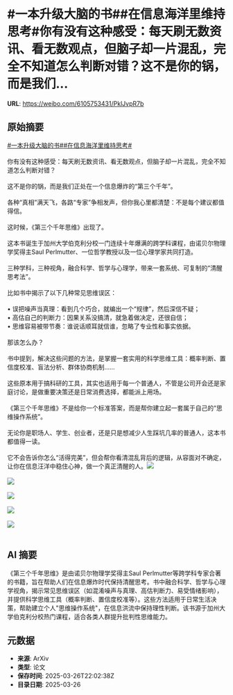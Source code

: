 # #一本升级大脑的书##在信息海洋里维持思考#你有没有这种感受：每天刷无数资讯、看无数观点，但脑子却一片混乱，完全不知道怎么判断对错？这不是你的锅，而是我们...

**URL**: https://weibo.com/6105753431/PklJvpR7b

## 原始摘要

<a href="https://m.weibo.cn/search?containerid=231522type%3D1%26t%3D10%26q%3D%23%E4%B8%80%E6%9C%AC%E5%8D%87%E7%BA%A7%E5%A4%A7%E8%84%91%E7%9A%84%E4%B9%A6%23&amp;extparam=%23%E4%B8%80%E6%9C%AC%E5%8D%87%E7%BA%A7%E5%A4%A7%E8%84%91%E7%9A%84%E4%B9%A6%23" data-hide=""><span class="surl-text">#一本升级大脑的书#</span></a><a href="https://m.weibo.cn/search?containerid=231522type%3D1%26t%3D10%26q%3D%23%E5%9C%A8%E4%BF%A1%E6%81%AF%E6%B5%B7%E6%B4%8B%E9%87%8C%E7%BB%B4%E6%8C%81%E6%80%9D%E8%80%83%23&amp;extparam=%23%E5%9C%A8%E4%BF%A1%E6%81%AF%E6%B5%B7%E6%B4%8B%E9%87%8C%E7%BB%B4%E6%8C%81%E6%80%9D%E8%80%83%23" data-hide=""><span class="surl-text">#在信息海洋里维持思考#</span></a><br><br>你有没有这种感受：每天刷无数资讯、看无数观点，但脑子却一片混乱，完全不知道怎么判断对错？<br><br>这不是你的锅，而是我们正处在一个信息爆炸的“第三个千年”。<br><br>各种“真相”满天飞，各路“专家”争相发声，但你我心里都清楚：不是每个建议都值得信。<br><br>这时候，《第三个千年思维》出现了。<br><br>这本书诞生于加州大学伯克利分校一门连续十年爆满的跨学科课程，由诺贝尔物理学奖得主Saul Perlmutter、一位哲学教授以及一位心理学家共同打造。<br><br>三种学科，三种视角，融合科学、哲学与心理学，带来一套系统、可复制的“清醒思考法”。<br><br>比如书中揭示了以下几种常见思维误区：<br><br>•  误把噪声当真理：看到几个巧合，就编出一个“规律”，然后深信不疑；<br>•  高估自己的判断力：因果关系没搞清，就急着做决定，还很自信；<br>•  思维容易被带节奏：谁说话顺耳就信谁，忽略了专业性和事实依据。<br><br>那该怎么办？<br><br>书中提到，解决这些问题的方法，是掌握一套实用的科学思维工具：概率判断、置信度校准、盲法分析、群体协商机制……<br><br>这些原本用于搞科研的工具，其实也适用于每一个普通人，不管是公司开会还是家庭讨论，是做重要决策还是日常消费选择，都能派上用场。<br><br>《第三个千年思维》不是给你一个标准答案，而是帮你建立起一套属于自己的“思维操作系统”。<br><br>无论你是职场人、学生、创业者，还是只是想减少人生踩坑几率的普通人，这本书都值得一读。<br><br>它不会告诉你怎么“活得完美”，但会帮你看清混乱背后的逻辑，从容面对不确定，让你在信息汪洋中稳住心神，做一个真正清醒的人。<img style="" src="https://tvax4.sinaimg.cn/large/006Fd7o3gy1hzuia5v3vrj30m80m8k09.jpg" referrerpolicy="no-referrer"><br><br><img style="" src="https://tvax2.sinaimg.cn/large/006Fd7o3gy1hzuia742ffj30m80m8n7a.jpg" referrerpolicy="no-referrer"><br><br><img style="" src="https://tvax1.sinaimg.cn/large/006Fd7o3gy1hzuia8mxdzj30m80m8gy9.jpg" referrerpolicy="no-referrer"><br><br><img style="" src="https://tvax3.sinaimg.cn/large/006Fd7o3gy1hzuiab0hmqj30m80m8k41.jpg" referrerpolicy="no-referrer"><br><br><img style="" src="https://tvax2.sinaimg.cn/large/006Fd7o3gy1hzuiafzr5rj30m80m8gy8.jpg" referrerpolicy="no-referrer"><br><br>

## AI 摘要

《第三个千年思维》是由诺贝尔物理学奖得主Saul Perlmutter等跨学科专家合著的书籍，旨在帮助人们在信息爆炸时代保持清醒思考。书中融合科学、哲学与心理学视角，揭示常见思维误区（如混淆噪声与真理、高估判断力、易受情绪影响），并提供科学思维工具（概率判断、置信度校准等）。这些方法适用于日常生活决策，帮助建立个人"思维操作系统"，在信息洪流中保持理性判断。该书源于加州大学伯克利分校热门课程，适合各类人群提升批判性思维能力。

## 元数据

- **来源**: ArXiv
- **类型**: 论文
- **保存时间**: 2025-03-26T22:02:38Z
- **目录日期**: 2025-03-26
